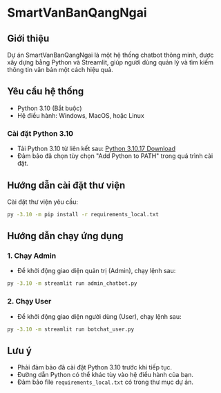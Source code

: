 # SmartVanBanQangNgai

## Giới thiệu

Dự án SmartVanBanQangNgai là một hệ thống chatbot thông minh, được xây dựng bằng Python và Streamlit, giúp người dùng quản lý và tìm kiếm thông tin văn bản một cách hiệu quả.

## Yêu cầu hệ thống

* Python 3.10 (Bắt buộc)
* Hệ điều hành: Windows, MacOS, hoặc Linux

### Cài đặt Python 3.10

* Tải Python 3.10 từ liên kết sau: [Python 3.10.17 Download](https://www.python.org/downloads/release/python-31017/)
* Đảm bảo đã chọn tùy chọn "Add Python to PATH" trong quá trình cài đặt.

## Hướng dẫn cài đặt thư viện

Cài đặt thư viện yêu cầu:

```bash
py -3.10 -m pip install -r requirements_local.txt
```

## Hướng dẫn chạy ứng dụng

### 1. Chạy Admin

* Để khởi động giao diện quản trị (Admin), chạy lệnh sau:

```bash
py -3.10 -m streamlit run admin_chatbot.py
```

### 2. Chạy User

* Để khởi động giao diện người dùng (User), chạy lệnh sau:

```bash
py -3.10 -m streamlit run botchat_user.py
```

## Lưu ý

* Phải đảm bảo đã cài đặt Python 3.10 trước khi tiếp tục.
* Đường dẫn Python có thể khác tùy vào hệ điều hành của bạn.
* Đảm bảo file `requirements_local.txt` có trong thư mục dự án.
